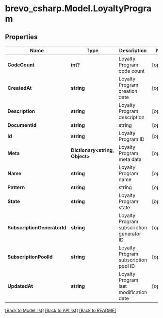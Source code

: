 # brevo_csharp.Model.LoyaltyProgram
## Properties

Name | Type | Description | Notes
------------ | ------------- | ------------- | -------------
**CodeCount** | **int?** | Loyalty Program code count | [optional] 
**CreatedAt** | **string** | Loyalty Program creation date | [optional] 
**Description** | **string** | Loyalty Program description | [optional] 
**DocumentId** | **string** | string | [optional] 
**Id** | **string** | Loyalty Program ID | [optional] 
**Meta** | **Dictionary&lt;string, Object&gt;** | Loyalty Program meta data | [optional] 
**Name** | **string** | Loyalty Program name | [optional] 
**Pattern** | **string** | string | [optional] 
**State** | **string** | Loyalty Program state | [optional] 
**SubscriptionGeneratorId** | **string** | Loyalty Program subscription generator ID | [optional] 
**SubscriptionPoolId** | **string** | Loyalty Program subscription pool ID | [optional] 
**UpdatedAt** | **string** | Loyalty Program last modification date | [optional] 

[[Back to Model list]](../README.md#documentation-for-models) [[Back to API list]](../README.md#documentation-for-api-endpoints) [[Back to README]](../README.md)

